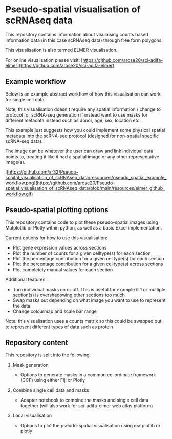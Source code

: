 # Pseudo-spatial visualisation of scRNAseq data

This repository contains information about visulaising counts based information data (in this case scRNAseq data) through free form polygons.

This visualisation is also termed ELMER visualisation.

For online visualisation please visit: [https://github.com/arose20/sci-adifa-elmer](https://github.com/arose20/sci-adifa-elmer)

## Example workflow

Below is an example abstract workflow of how this visualisation can work for single cell data.

Note, this visualisation doesn't require any spatial information / change to protocol for scRNA-seq generation if instead want to use masks for different metadata instead such as donor, age, sex, location etc. 

This example just suggests how you could implement some physical spatial metadata into the scRNA-seq protocol (designed for non-spatial specific scRNA-seq data).

The image can be whatever the user can draw and link individual data points to, treating it like it had a spatial image or any other representative image(s).

![https://github.com/ar32/Pseudo-spaital_visualisation_of_scRNAseq_data/resources/pseudo_spatial_example_workflow.png](https://github.com/arose20/Pseudo-spatial_visualisation_of_scRNAseq_data/blob/main/resources/elmer_github_workflow.gif)

## Pseudo-spatial plotting options

This repository contains code to plot these pseudo-spatial images using Matplotlib or Plotly within python, as well as a basic Excel implementation.

Current options for how to use this visualisation:
- Plot gene expression values across sections
- Plot the number of counts for a given celltype(s) for each section
- Plot the percentage contribution for a given celltype(s) for each section
- Plot the percentage contribution for a given celltype(s) across sections
- Plot completely manual values for each section

Additional features:
- Turn individual masks on or off. This is useful for example if 1 or multiple section(s) is overshadowing other sections too much
- Swap masks out depending on what image you want to use to represent the data
- Change colourmap and scale bar range

Note: this visualisation uses a counts matrix so this could be swapped out to represent different types of data such as protein

## Repository content
This repository is split into the following:
1. Mask generation
    - Options to generate masks in a common co-ordinate framework (CCF) using either Fiji or Plotly
      
2. Combine single cell data and masks
    - Adapter notebook to combine the masks and single cell data together (will also work for sci-adifa-elmer web atlas platform)
      
3. Local visualisation
    - Options to plot the pseudo-spatial visualisation using matplotlib or plotly


